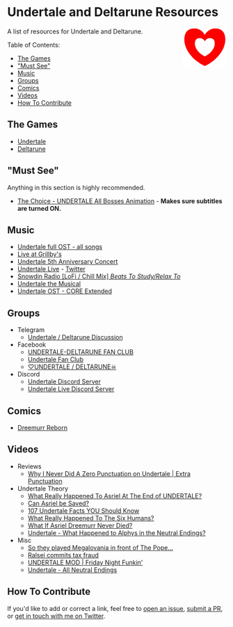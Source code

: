 # Undertale and Deltarune Resources

<img src="./undertale-heart.png" align="right" width="100" />

A list of resources for Undertale and Deltarune.

Table of Contents:
- [The Games](#the-games)
- ["Must See"](#must-see)
- [Music](#music)
- [Groups](#groups)
- [Comics](#comics)
- [Videos](#videos)
- [How To Contribute](#how-to-contribute)


## The Games
- [Undertale](https://undertale.com/)
- [Deltarune](https://deltarune.com/)

## "Must See"

Anything in this section is highly recommended.

- [The Choice - UNDERTALE All Bosses Animation](https://youtu.be/wkniQzsMZ-8) - **Makes sure subtitles are turned ON.**


## Music
- [Undertale full OST - all songs](https://youtu.be/ObqLxqu526A)
- [Live at Grillby's](https://www.youtube.com/watch?v=9TwwiLAk4GM)
- [Undertale 5th Anniversary Concert](https://www.youtube.com/watch?v=srZdDAJbHfc)
- [Undertale Live](https://undertalelive.com/) - [Twitter](https://twitter.com/undertalelive)
- [Snowdin Radio [LoFi / Chill Mix] *Beats To Study/Relax To*](https://youtu.be/c12bBLFfluQ)
- [Undertale the Musical](https://youtu.be/opUb5hdzRRA)
- [Undertale OST - CORE Extended](https://youtu.be/g2-6GFkMpdM)


## Groups
- Telegram
  - [Undertale / Deltarune Discussion](https://t.me/UndertaleDeltaruneSFW)
- Facebook
  - [UNDERTALE-DELTARUNE FAN CLUB](https://www.facebook.com/groups/605696353167398/)
  - [Undertale Fan Club](https://www.facebook.com/groups/157258804628797/)
  - [♡UNDERTALE / DELTARUNE☠](https://www.facebook.com/groups/703307313103712/)
- Discord
  - [Undertale Discord Server](https://discord.com/invite/undertale)
  - [Undertale Live Discord Server](https://discord.com/invite/2fC2JYAM77)


## Comics
- [Dreemurr Reborn](https://dreemurr-reborn.tumblr.com/storyarchive)


## Videos
- Reviews
  - [Why I Never Did A Zero Punctuation on Undertale | Extra Punctuation](https://youtu.be/La-qxB3HnaM)
- Undertale Theory
  - [What Really Happened To Asriel At The End of UNDERTALE?](https://youtu.be/B0158EuuYo0)
  - [Can Asriel be Saved?](https://youtu.be/vFLw8KWyJVg)
  - [107 Undertale Facts YOU Should Know](https://youtu.be/6PF7YelGcyM)
  - [What Really Happened To The Six Humans?](https://youtu.be/dOkv5bz-ei8)
  - [What If Asriel Dreemurr Never Died?](https://youtu.be/PFPFhMsA-E0)
  - [Undertale - What Happened to Alphys in the Neutral Endings?](https://youtu.be/4ngAcHXlKJY)
- Misc
  - [So they played Megalovania in front of The Pope...](https://youtu.be/S9OkDLXlh7A)
  - [Ralsei commits tax fraud](https://youtu.be/j1s9-FVODNA)
  - [UNDERTALE MOD | Friday Night Funkin'](https://youtu.be/fShsVEkxVhY)
  - [Undertale - All Neutral Endings](https://youtu.be/5ESpZqFxTTE)


## How To Contribute

If you'd like to add or correct a link, feel free to [open an issue](https://github.com/dmuth/undertale-deltarune-resources/issues), [submit a PR](https://github.com/dmuth/undertale-deltarune-resources/pulls), or [get in touch with me on Twitter](https://twitter.com/dmuth).






